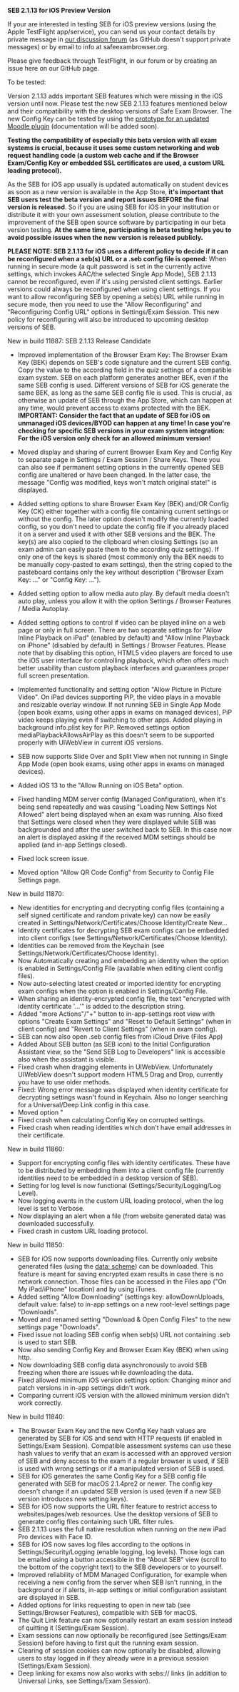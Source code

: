 **SEB 2.1.13 for iOS Preview Version**

If your are interested in testing SEB for iOS preview versions (using the Apple TestFlight app/service), you can send us your contact details by private message in [our discussion forum](https://sourceforge.net/p/seb/discussion/seb-ios/thread/e7e542a5/?limit=25#feaa/752c) (as GitHub doesn't support private messages) or by email to info at safeexambrowser.org.

Please give feedback through TestFlight, in our forum or by creating an issue here on our GitHub page. 

To be tested:

Version 2.1.13 adds important SEB features which were missing in the iOS version until now. Please test the new SEB 2.1.13 features mentioned below and their compatibility with the desktop versions of Safe Exam Browser. The new Config Key can be tested by using the [prototype for an updated Moodle plugin](https://github.com/SafeExamBrowser/moodle-quizaccess_safeexambrowser) (documentation will be added soon).


**Testing the compatibility of especially this beta version with all exam systems is crucial, because it uses some custom networking and web request handling code (a custom web cache and if the Browser Exam/Config Key or embedded SSL certificates are used, a custom URL loading protocol).**

As the SEB for iOS app usually is updated automatically on student devices as soon as a new version is available in the App Store, **it's important that SEB users test the beta version and report issues BEFORE the final version is released**. So if you are using SEB for iOS in your institution or distribute it with your own assessment solution, please contribute to the improvement of the SEB open source software by participating in our beta version testing. **At the same time, participating in beta testing helps you to avoid possible issues when the new version is released publicly.**

**PLEASE NOTE: SEB 2.1.13 for iOS uses a different policy to decide if it can be reconfigured when a seb(s) URL or a .seb config file is opened:** When running in secure mode (a quit password is set in the currently active settings, which invokes AAC/the selected Single App Mode), SEB 2.1.13 cannot be reconfigured, even if it's using persisted client settings. Earlier versions could always be reconfigured when using client settings. If you want to allow reconfiguring SEB by opening a seb(s) URL while running in secure mode, then you need to use the  "Allow Reconfiguring" and "Reconfiguring Config URL" options in Settings/Exam Session. This new policy for reconfiguring will also be introduced to upcoming desktop versions of SEB.


New in build 11887: SEB 2.1.13 Release Candidate
- Improved implementation of the Browser Exam Key: The Browser Exam Key (BEK) depends on SEB's code signature and the current SEB config. Copy the value to the according field in the quiz settings of a compatible exam system. SEB on each platform generates another BEK, even if the same SEB config is used. Different versions of SEB for iOS generate the same BEK, as long as the same SEB config file is used. This is crucial, as otherwise an update of SEB through the App Store, which can happen at any time, would prevent access to exams protected with the BEK. **IMPORTANT: Consider the fact that an update of SEB for iOS on unmanaged iOS devices/BYOD can happen at any time! In case you're checking for specific SEB versions in your exam system integration: For the iOS version only check for an allowed minimum version!** 
 
- Moved display and sharing of current Browser Exam Key and Config Key to separate page in Settings / Exam Session / Share Keys. There you can also see if permanent setting options in the currently opened SEB config are unaltered or have been changed. In the latter case, the message "Config was modified, keys won't match original state!" is displayed.
- Added setting options to share Browser Exam Key (BEK) and/OR Config Key (CK) either together with a config file containing current settings or without the config. The later option doesn't modify the currently loaded config, so you don't need to update the config file if you already placed it on a server and used it with other SEB versions and the BEK. The key(s) are also copied to the clipboard when closing Settings (so an exam admin can easily paste them to the according quiz settings). If only one of the keys is shared (most commonly only the BEK needs to be manually copy-pasted to exam settings), then the string copied to the pasteboard contains only the key without description ("Browser Exam Key: ..." or "Config Key: ...").

- Added setting option to allow media auto play. By default media doesn't auto play, unless you allow it with the option Settings / Browser Features / Media Autoplay.
- Added setting options to control if video can be played inline on a web page or only in full screen. There are two separate settings for "Allow Inline Playback on iPad" (enabled by default) and "Allow Inline Playback on iPhone" (disabled by default) in Settings / Browser Features. Please note that by disabling this option, HTML5 video players are forced to use the iOS user interface for controlling playback, which often offers much better usability than custom playback interfaces and guarantees proper full screen presentation. 
- Implemented functionality and setting option "Allow Picture in Picture Video". On iPad devices supporting PiP, the video plays in a movable and resizable overlay window. If not running SEB in Single App Mode (open book exams, using other apps in exams on managed devices), PiP video keeps playing even if switching to other apps.
Added playing in background info.plist key for PiP.
Removed settings option mediaPlaybackAllowsAirPlay as this doesn't seem to be supported properly with UIWebView in current iOS versions.
- SEB now supports Slide Over and Split View when not running in Single App Mode (open book exams, using other apps in exams on managed devices).
- Added iOS 13 to the "Allow Running on iOS Beta" option.
- Fixed handling MDM server config (Managed Configuration), when it's being send repeatedly and was causing "Loading New Settings Not Allowed" alert being displayed when an exam was running. Also fixed that Settings were closed when they were displayed while SEB was backgrounded and after the user switched back to SEB. In this case now an alert is displayed asking if the received MDM settings should be applied (and in-app Settings closed).
- Fixed lock screen issue.
- Moved option "Allow QR Code Config" from Security to Config File Settings page.


New in build 11870:
- New identities for encrypting and decrypting config files (containing a self signed certificate and random private key) can now be easily created in Settings/Network/Certificates/Choose Identity/Create New…
- Identity certificates for decrypting SEB exam configs can be embedded into client configs (see Settings/Network/Certificates/Choose Identity). 
- Identities can be removed from the Keychain (see Settings/Network/Certificates/Choose Identity).
- Now Automatically creating and embedding an identity when the option is enabled in Settings/Config File (available when editing client config files). 
- Now auto-selecting latest created or imported identity for encrypting exam configs when the option is enabled in Settings/Config File.
- When sharing an identity-encrypted config file, the text "encrypted with identity certificate '...'" is added to the description string.
- Added "more Actions"/"+" button to in-app-settings root view with options "Create Exam Settings" and "Reset to Default Settings" (when in client config) and "Revert to Client Settings" (when in exam config).
- SEB can now also open .seb config files from iCloud Drive (Files App)
- Added About SEB button (as SEB icon) to the Initial Configuration Assistant view, so the "Send SEB Log to Developers" link is accessible also when the assistant is visible.
- Fixed crash when dragging elements in UIWebView. Unfortunately UIWebView doesn't support modern HTML5 Drag and Drop, currently you have to use older methods.
- Fixed: Wrong error message was displayed when identity certificate for decrypting settings wasn't found in Keychain. Also no longer searching for a Universal/Deep Link config in this case.
- Moved option "
- Fixed crash when calculating Config Key on corrupted settings.
- Fixed crash when reading identities which don't have email addresses in their certificate.


New in build 11860:
- Support for encrypting config files with identity certificates. These have to be distributed by embedding them into a client config file (currently identities need to be embedded in a desktop version of SEB).
- Setting for log level is now functional (Settings/Security/Logging/Log Level).
- Now logging events in the custom URL loading protocol, when the log level is set to Verbose.  
- Now displaying an alert when a file (from website generated data) was downloaded successfully.
- Fixed crash in custom URL loading protocol.


New in build 11850:
- SEB for iOS now supports downloading files. Currently only website generated files (using the [data: scheme](https://en.wikipedia.org/wiki/Data_URI_scheme)) can be downloaded. This feature is meant for saving encrypted exam results in case there is no network connection. Those files can be accessed in the Files app ("On My iPad/iPhone" location) and by using iTunes.
- Added setting "Allow Downloading" (settings key: allowDownUploads, default value: false) to in-app settings on a new root-level settings page "Downloads".
- Moved and renamed setting "Download & Open Config Files" to the new settings page "Downloads".
- Fixed issue not loading SEB config when seb(s) URL not containing .seb is used to start SEB.
- Now also sending Config Key and Browser Exam Key (BEK) when using http.
- Now downloading SEB config data asynchronously to avoid SEB freezing when there are issues while downloading the data.
- Fixed allowed minimum iOS version settings option: Changing minor and patch versions in in-app settings didn't work.
- Comparing current iOS version with the allowed minimum version didn't work correctly.


New in build 11840:
- The Browser Exam Key and the new Config Key hash values are generated by SEB for iOS and send with HTTP requests (if enabled in Settings/Exam Session). Compatible assessment systems can use these hash values to verify that an exam is accessed with an approved version of SEB and deny access to the exam if a regular browser is used, if SEB is used with wrong settings or if a manipulated version of SEB is used.
- SEB for iOS generates the same Config Key for a SEB config file generated with SEB for macOS 2.1.4pre2 or newer. The config key doesn't change if an updated SEB version is used (even if a new SEB version introduces new setting keys).
- SEB for iOS now supports the URL filter feature to restrict access to websites/pages/web resources. Use the desktop versions of SEB to generate config files containing such URL filter rules.
- SEB 2.1.13 uses the full native resolution when running on the new iPad Pro devices with Face ID.
- SEB for iOS now saves log files according to the options in Settings/Security/Logging (enable logging, log levels). Those logs can be emailed using a button accessible in the "About SEB" view (scroll to the bottom of the copyright text) to the SEB developers or to yourself.
- Improved reliability of MDM Managed Configuration, for example when receiving a new config from the server when SEB isn't running, in the background or if alerts, in-app settings or initial configuration assistant are displayed in SEB.
- Added options for links requesting to open in new tab (see Settings/Browser Features), compatible with SEB for macOS.
- The Quit Link feature can now optionally restart an exam session instead of quitting it (Settings/Exam Session).
- Exam sessions can now optionally be reconfigured (see Settings/Exam Session) before having to first quit the running exam session.
- Clearing of session cookies can now optionally be disabled, allowing users to stay logged in if they already were in a previous session (Settings/Exam Session).
- Deep linking for exams now also works with sebs:// links (in addition to Universal Links, see Settings/Exam Session).